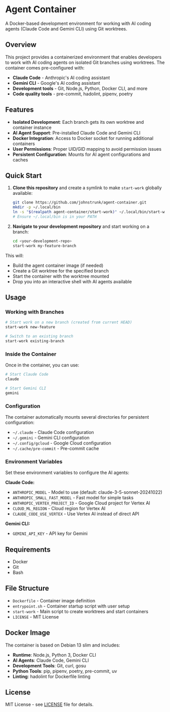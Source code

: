 # Agent Container

A Docker-based development environment for working with AI coding agents
(Claude Code and Gemini CLI) using Git worktrees.

## Overview

This project provides a containerized environment that enables developers to
work with AI coding agents on isolated Git branches using worktrees. The
container comes pre-configured with:

- **Claude Code** - Anthropic's AI coding assistant
- **Gemini CLI** - Google's AI coding assistant  
- **Development tools** - Git, Node.js, Python, Docker CLI, and more
- **Code quality tools** - pre-commit, hadolint, pipenv, poetry

## Features

- **Isolated Development**: Each branch gets its own worktree and container instance
- **AI Agent Support**: Pre-installed Claude Code and Gemini CLI
- **Docker Integration**: Access to Docker socket for running additional containers
- **User Permissions**: Proper UID/GID mapping to avoid permission issues
- **Persistent Configuration**: Mounts for AI agent configurations and caches

## Quick Start

1. **Clone this repository** and create a symlink to make `start-work` globally available:

   ```bash
   git clone https://github.com/johnstrunk/agent-container.git
   mkdir -p ~/.local/bin
   ln -s "$(realpath agent-container/start-work)" ~/.local/bin/start-work
   # Ensure ~/.local/bin is in your PATH
   ```

2. **Navigate to your development repository** and start working on a branch:

   ```bash
   cd <your-development-repo>
   start-work my-feature-branch
   ```

This will:

- Build the agent container image (if needed)
- Create a Git worktree for the specified branch
- Start the container with the worktree mounted
- Drop you into an interactive shell with AI agents available

## Usage

### Working with Branches

```bash
# Start work on a new branch (created from current HEAD)
start-work new-feature

# Switch to an existing branch
start-work existing-branch
```

### Inside the Container

Once in the container, you can use:

```bash
# Start Claude Code
claude

# Start Gemini CLI  
gemini
```

### Configuration

The container automatically mounts several directories for persistent configuration:

- `~/.claude` - Claude Code configuration
- `~/.gemini` - Gemini CLI configuration  
- `~/.config/gcloud` - Google Cloud configuration
- `~/.cache/pre-commit` - Pre-commit cache

### Environment Variables

Set these environment variables to configure the AI agents:

**Claude Code:**

- `ANTHROPIC_MODEL` - Model to use (default: claude-3-5-sonnet-20241022)
- `ANTHROPIC_SMALL_FAST_MODEL` - Fast model for simple tasks
- `ANTHROPIC_VERTEX_PROJECT_ID` - Google Cloud project for Vertex AI
- `CLOUD_ML_REGION` - Cloud region for Vertex AI
- `CLAUDE_CODE_USE_VERTEX` - Use Vertex AI instead of direct API

**Gemini CLI:**

- `GEMINI_API_KEY` - API key for Gemini

## Requirements

- Docker
- Git
- Bash

## File Structure

- `Dockerfile` - Container image definition
- `entrypoint.sh` - Container startup script with user setup
- `start-work` - Main script to create worktrees and start containers
- `LICENSE` - MIT License

## Docker Image

The container is based on Debian 13 slim and includes:

- **Runtime**: Node.js, Python 3, Docker CLI
- **AI Agents**: Claude Code, Gemini CLI  
- **Development Tools**: Git, curl, gosu
- **Python Tools**: pip, pipenv, poetry, pre-commit, uv
- **Linting**: hadolint for Dockerfile linting

## License

MIT License - see [LICENSE](LICENSE) file for details.

